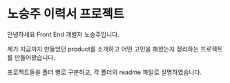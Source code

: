 # 노승주 이력서 프로젝트

안녕하세요 Front End 개발자 노승주입니다.

제가 지금까지 만들었던 product를 소개하고 어떤 고민을 해왔는지 정리하는 프로젝트를 만들어봤습니다.

프로젝트들을 폴더 별로 구분하고, 각 폴더의 readme 파일로 설명하였습니다.
